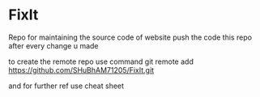 # FixIt
Repo for maintaining the source code of website
push the code this repo after every change u made 


to create the remote repo use command
git remote add https://github.com/SHuBhAM71205/FixIt.git

and for further ref use cheat sheet